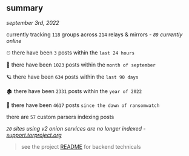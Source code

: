 
## summary
_september 3rd, 2022_

currently tracking `118` groups across `214` relays & mirrors - _`89` currently online_

⏲ there have been `3` posts within the `last 24 hours`

🦈 there have been `1023` posts within the `month of september`

🪐 there have been `634` posts within the `last 90 days`

🏚 there have been `2331` posts within the `year of 2022`

🦕 there have been `4617` posts `since the dawn of ransomwatch`

there are `57` custom parsers indexing posts

_`20` sites using v2 onion services are no longer indexed - [support.torproject.org](https://support.torproject.org/onionservices/v2-deprecation/)_

> see the project [README](https://github.com/joshhighet/ransomwatch#ransomwatch--) for backend technicals

